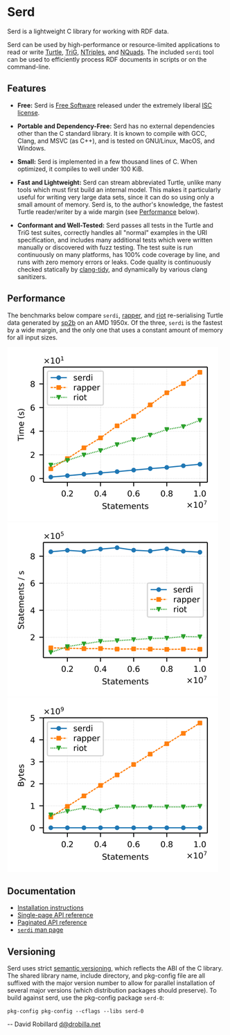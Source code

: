 Serd
====

Serd is a lightweight C library for working with RDF data.

Serd can be used by high-performance or resource-limited applications to read
or write [Turtle][], [TriG][], [NTriples][], and [NQuads][].  The included
`serdi` tool can be used to efficiently process RDF documents in scripts or on
the command-line.

Features
--------

 * **Free:** Serd is [Free Software][] released under the extremely liberal
   [ISC license][].

 * **Portable and Dependency-Free:** Serd has no external dependencies other
   than the C standard library.  It is known to compile with GCC, Clang, and
   MSVC (as C++), and is tested on GNU/Linux, MacOS, and Windows.

 * **Small:** Serd is implemented in a few thousand lines of C.  When optimized,
   it compiles to well under 100 KiB.

 * **Fast and Lightweight:** Serd can stream abbreviated Turtle, unlike many
   tools which must first build an internal model.  This makes it particularly
   useful for writing very large data sets, since it can do so using only a
   small amount of memory.  Serd is, to the author's knowledge, the fastest
   Turtle reader/writer by a wide margin (see [Performance](#performance)
   below).

 * **Conformant and Well-Tested:** Serd passes all tests in the Turtle and TriG
   test suites, correctly handles all "normal" examples in the URI
   specification, and includes many additional tests which were written
   manually or discovered with fuzz testing.  The test suite is run
   continuously on many platforms, has 100% code coverage by line, and runs
   with zero memory errors or leaks.  Code quality is continuously checked
   statically by [clang-tidy][], and dynamically by various clang sanitizers.

Performance
-----------

The benchmarks below compare `serdi`, [rapper][], and [riot][] re-serialising
Turtle data generated by [sp2b][] on an AMD 1950x.  Of the three, `serdi` is
the fastest by a wide margin, and the only one that uses a constant amount of
memory for all input sizes.

![Time](doc/serdi-time.svg)
![Throughput](doc/serdi-throughput.svg)
![Memory](doc/serdi-memory.svg)

Documentation
-------------

 * [Installation instructions](INSTALL.md)
 * [Single-page API reference](https://drobilla.gitlab.io/serd/c/singlehtml)
 * [Paginated API reference](https://drobilla.gitlab.io/serd/c/html)
 * [`serdi` man page](https://drobilla.gitlab.io/serd/man/serdi.html)

Versioning
----------

Serd uses strict [semantic versioning](http://semver.org/), which reflects the
ABI of the C library.  The shared library name, include directory, and
pkg-config file are all suffixed with the major version number to allow for
parallel installation of several major versions (which distribution packages
should preserve).  To build against serd, use the pkg-config package `serd-0`:

    pkg-config pkg-config --cflags --libs serd-0

 -- David Robillard <d@drobilla.net>

[Turtle]: https://www.w3.org/TR/turtle/
[TriG]: https://www.w3.org/TR/trig/
[NTriples]: https://www.w3.org/TR/n-triples/
[NQuads]: https://www.w3.org/TR/n-quads/
[Free Software]: http://www.gnu.org/philosophy/free-sw.html
[ISC license]: http://opensource.org/licenses/isc
[clang-tidy]: https://clang.llvm.org/extra/clang-tidy/
[rapper]: http://librdf.org/raptor/
[riot]: https://jena.apache.org/
[sp2b]: http://www2.informatik.uni-freiburg.de/~mschmidt/docs/sp2b.pdf
